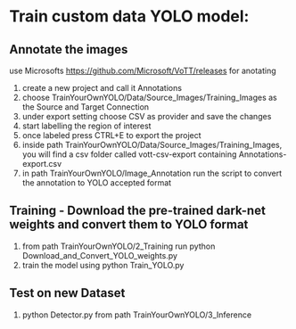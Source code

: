 # Train custom data YOLO model: 

## Annotate the images
use Microsofts https://github.com/Microsoft/VoTT/releases for anotating
1. create a new project and call it Annotations
2. choose TrainYourOwnYOLO/Data/Source_Images/Training_Images as the Source and Target Connection
3. under export setting choose CSV as provider and save the changes
4. start labelling the region of interest
5. once labeled press CTRL+E to export the project
6. inside path TrainYourOwnYOLO/Data/Source_Images/Training_Images, you will find a csv folder called vott-csv-export containing Annotations-export.csv
7. in path TrainYourOwnYOLO/Image_Annotation run the script to convert the annotation to YOLO accepted format

## Training -  Download the pre-trained dark-net weights and convert them to YOLO format
1. from path TrainYourOwnYOLO/2_Training run python Download_and_Convert_YOLO_weights.py
2. train the model using python Train_YOLO.py

## Test on new Dataset
1. python Detector.py from path TrainYourOwnYOLO/3_Inference
